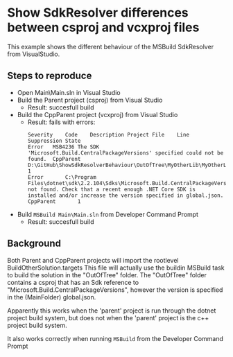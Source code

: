 # Show SdkResolver differences between csproj and vcxproj files
This example shows the different behaviour of the MSBuild SdkResolver from VisualStudio.

## Steps to reproduce
- Open Main\Main.sln in Visual Studio
- Build the Parent project (csproj) from Visual Studio
  - Result: succesfull build
- Build the CppParent project (vcxproj) from Visual Studio
  - Result: fails with errors:
    ```
    Severity	Code	Description	Project	File	Line	Suppression State
    Error	MSB4236	The SDK 'Microsoft.Build.CentralPackageVersions' specified could not be found.	CppParent	D:\GitHub\ShowSdkResolverBehaviour\OutOfTree\MyOtherLib\MyOtherLib.csproj	1	
    Error		C:\Program Files\dotnet\sdk\2.2.104\Sdks\Microsoft.Build.CentralPackageVersions\Sdk not found. Check that a recent enough .NET Core SDK is installed and/or increase the version specified in global.json.	CppParent		1	
    ```
- Build `MSBuild Main\Main.sln` from Developer Command Prompt
  - Result: succesfull build

## Background
Both Parent and CppParent projects will import the rootlevel BuildOtherSolution.targets
This file will actually use the buildin MSBuild task to build the solution in the "OutOfTree" folder.
The "OutOfTree" folder contains a csproj that has an Sdk reference to "Microsoft.Build.CentralPackageVersions",
however the version is specified in the (MainFolder) global.json.

Apparently this works when the 'parent' project is run through the dotnet project build system,
but does not when the 'parent' project is the c++ project build system.

It also works correctly when running `MSBuild` from the Developer Command Prompt